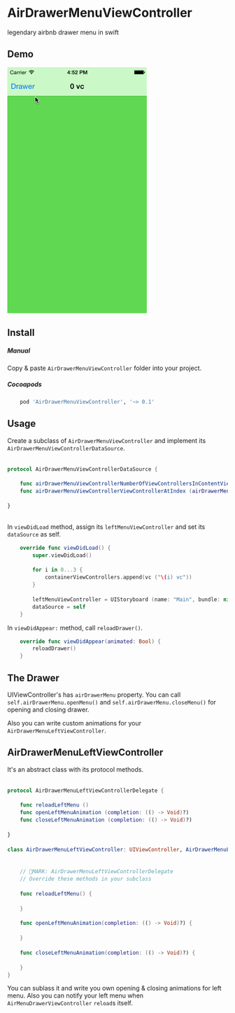 AirDrawerMenuViewController
===========================

legendary airbnb drawer menu in swift

Demo
----

![alt tag](https://raw.githubusercontent.com/cemolcay/AirDrawerMenuViewController/master/demo.gif)

Install
-------

##### Manual

Copy & paste `AirDrawerMenuViewController` folder into your project.

##### Cocoapods

``` ruby
	pod 'AirDrawerMenuViewController', '~> 0.1'
```

Usage
-----

Create a subclass of `AirDrawerMenuViewController` and implement its `AirDrawerMenuViewControllerDataSource`.

``` swift
    
protocol AirDrawerMenuViewControllerDataSource {
    
    func airDrawerMenuViewControllerNumberOfViewControllersInContentView (airDrawerMenuViewController: AirDrawerMenuViewController) -> Int
    func airDrawerMenuViewControllerViewControllerAtIndex (airDrawerMenuViewController: AirDrawerMenuViewController, index: Int) -> UIViewController

}
    
```


In `viewDidLoad` method, assign its `leftMenuViewController` and set its `dataSource` as self.  

``` swift
    override func viewDidLoad() {
        super.viewDidLoad()
        
        for i in 0...3 {
            containerViewControllers.append(vc ("\(i) vc"))
        }
        
        leftMenuViewController = UIStoryboard (name: "Main", bundle: nil).instantiateViewControllerWithIdentifier("LeftMenuViewController") as! LeftMenuViewController
        dataSource = self
    }
```


In `viewDidAppear:` method, call `reloadDrawer()`.

``` swift
    override func viewDidAppear(animated: Bool) {
        reloadDrawer()
    }    
```

The Drawer
----------

UIViewController's has `airDrawerMenu` property.
You can call `self.airDrawerMenu.openMenu()` and `self.airDrawerMenu.closeMenu()` for opening and closing drawer.

Also you can write custom animations for your `AirDrawerMenuLeftViewController`.

AirDrawerMenuLeftViewController
-------------------------------

It's an abstract class with its protocol methods.

```swift

protocol AirDrawerMenuLeftViewControllerDelegate {
    
    func reloadLeftMenu ()
    func openLeftMenuAnimation (completion: (() -> Void)?)
    func closeLeftMenuAnimation (completion: (() -> Void)?)
    
}

class AirDrawerMenuLeftViewController: UIViewController, AirDrawerMenuLeftViewControllerDelegate {

    
    // MARK: AirDrawerMenuLeftViewControllerDelegate
    // Override these methods in your subclass

    func reloadLeftMenu() {
        
    }
    
    func openLeftMenuAnimation(completion: (() -> Void)?) {
        
    }
    
    func closeLeftMenuAnimation(completion: (() -> Void)?) {
        
    }
}

```

You can sublass it and write you own opening & closing animations for left menu.
Also you can notify your left menu when `AirMenuDrawerViewController` `reload`s itself.
